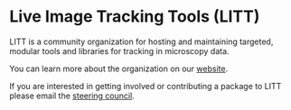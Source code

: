 # Live Image Tracking Tools (LITT)

LITT is a community organization for hosting and maintaining targeted, modular tools and libraries for tracking in microscopy data.

You can learn more about the organization on our [website](https://live-image-tracking-tools.github.io/). 

If you are interested in getting involved or contributing a package to LITT please email the [steering council](info@liveimagetrackingtools.org). 
